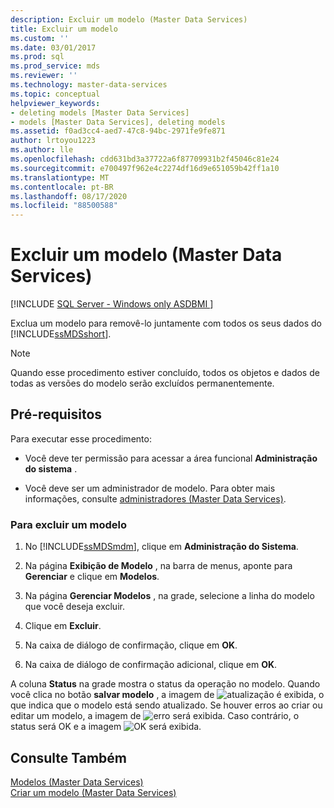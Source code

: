 ```yaml
---
description: Excluir um modelo (Master Data Services)
title: Excluir um modelo
ms.custom: ''
ms.date: 03/01/2017
ms.prod: sql
ms.prod_service: mds
ms.reviewer: ''
ms.technology: master-data-services
ms.topic: conceptual
helpviewer_keywords:
- deleting models [Master Data Services]
- models [Master Data Services], deleting models
ms.assetid: f0ad3cc4-aed7-47c8-94bc-2971fe9fe871
author: lrtoyou1223
ms.author: lle
ms.openlocfilehash: cdd631bd3a37722a6f87709931b2f45046c81e24
ms.sourcegitcommit: e700497f962e4c2274df16d9e651059b42ff1a10
ms.translationtype: MT
ms.contentlocale: pt-BR
ms.lasthandoff: 08/17/2020
ms.locfileid: "88500588"
---
```

# <a name="delete-a-model-master-data-services"></a>Excluir um modelo (Master Data Services)

[!INCLUDE [SQL Server - Windows only ASDBMI  ](../includes/applies-to-version/sql-windows-only-asdbmi.md)]

  Exclua um modelo para removê-lo juntamente com todos os seus dados do [!INCLUDE[ssMDSshort](../includes/ssmdsshort-md.md)].  
  
> [!NOTE]  
>  Quando esse procedimento estiver concluído, todos os objetos e dados de todas as versões do modelo serão excluídos permanentemente.  
  
## <a name="prerequisites"></a>Pré-requisitos  
 Para executar esse procedimento:  
  
-   Você deve ter permissão para acessar a área funcional **Administração do sistema** .  
  
-   Você deve ser um administrador de modelo. Para obter mais informações, consulte [administradores &#40;Master Data Services&#41;](../master-data-services/administrators-master-data-services.md).  
  
### <a name="to-delete-a-model"></a>Para excluir um modelo  
  
1.  No [!INCLUDE[ssMDSmdm](../includes/ssmdsmdm-md.md)], clique em **Administração do Sistema**.  
  
2.  Na página **Exibição de Modelo** , na barra de menus, aponte para **Gerenciar** e clique em **Modelos**.  
  
3.  Na página **Gerenciar Modelos** , na grade, selecione a linha do modelo que você deseja excluir.  
  
4.  Clique em **Excluir**.  
  
5.  Na caixa de diálogo de confirmação, clique em **OK**.  
  
6.  Na caixa de diálogo de confirmação adicional, clique em **OK**.  
  
 A coluna **Status** na grade mostra o status da operação no modelo. Quando você clica no botão **salvar modelo** , a imagem de ![atualização](../master-data-services/media/mds-model-status-updating.png "Atualizar") é exibida, o que indica que o modelo está sendo atualizado. Se houver erros ao criar ou editar um modelo, a imagem de ![erro](../master-data-services/media/mds-model-status-error.png "Erro") será exibida. Caso contrário, o status será OK e a imagem ![OK](../master-data-services/media/mds-model-status-ok.png "OK") será exibida.  
  
## <a name="see-also"></a>Consulte Também  
 [Modelos &#40;Master Data Services&#41;](../master-data-services/models-master-data-services.md)   
 [Criar um modelo &#40;Master Data Services&#41;](../master-data-services/create-a-model-master-data-services.md)  
  
  
